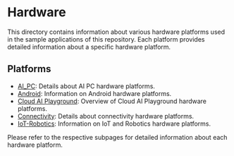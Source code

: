 # Hardware

This directory contains information about various hardware platforms used in the sample applications of this repository. Each platform provides detailed information about a specific hardware platform.

## Platforms

- [AI_PC](./AI_PC.md): Details about AI PC hardware platforms.
- [Android](./Android.md): Information on Android hardware platforms.
- [Cloud AI Playground](./Cloud%20AI%20Playground.md): Overview of Cloud AI Playground hardware platforms.
- [Connectivity](./Connectivity.md): Details about connectivity hardware platforms.
- [IoT-Robotics](./IoT-Robotics.md): Information on IoT and Robotics hardware platforms.

Please refer to the respective subpages for detailed information about each hardware platform.